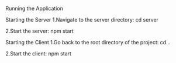 Running the Application

Starting the Server
1.Navigate to the server directory:
cd server

2.Start the server:
npm start


Starting the Client
1.Go back to the root directory of the project:
cd ..

2.Start the client:
npm start

